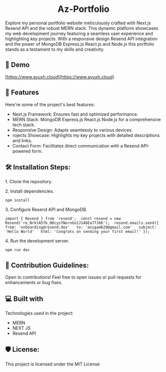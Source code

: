 <h1 align="center" id="title">Az-Portfolio</h1>

<p id="description">Explore my personal portfolio website meticulously crafted with Next.js Resend API and the robust MERN stack. This dynamic platform showcases my web development journey featuring a seamless user experience and highlighting key projects. With a responsive design Resend API integration and the power of MongoDB Express.js React.js and Node.js this portfolio stands as a testament to my skills and creativity.</p>

<h2>🚀 Demo</h2>

[https://www.ayuxh.cloud](https://www.ayuxh.cloud)

  
  
<h2>🧐 Features</h2>

Here're some of the project's best features:

*   Next.js Framework: Ensures fast and optimized performance.
*   MERN Stack: MongoDB Express.js React.js Node.js for a comprehensive tech stack.
*   Responsive Design: Adapts seamlessly to various devices.
*   rojects Showcase: Highlights my key projects with detailed descriptions and links.
*   Contact Form: Facilitates direct communication with a Resend API-powered form.

<h2>🛠️ Installation Steps:</h2>

<p>1. Clone the repository.</p>

<p>2. Install dependencies.</p>

```
npm install
```

<p>3. Configure Resend API and MongoDB.</p>

```
import { Resend } from 'resend';  const resend = new Resend('re_NrktA5fb_HDcysYNornGn1J146Ea7TJ66');  resend.emails.send({   from: 'onboarding@resend.dev'   to: 'anigam629@gmail.com'   subject: 'Hello World'   html: 'Congrats on sending your first email!' });
```

<p>4. Run the development server.</p>

```
npm run dev
```

<h2>🍰 Contribution Guidelines:</h2>

Open to contributions! Feel free to open issues or pull requests for enhancements or bug fixes.

  
  
<h2>💻 Built with</h2>

Technologies used in the project:

*   MERN
*   NEXT JS
*   Resend API

<h2>🛡️ License:</h2>

This project is licensed under the MIT License
